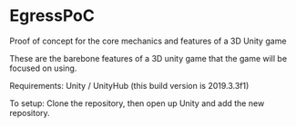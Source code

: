 # EgressPoC
Proof of concept for the core mechanics and features of a 3D Unity game

These are the barebone features of a 3D unity game that the game will be focused on using.

Requirements: Unity / UnityHub (this build version is 2019.3.3f1)

To setup: Clone the repository, then open up Unity and add the new repository.
